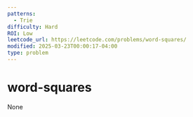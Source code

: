 ```yaml
---
patterns:
  - Trie
difficulty: Hard
ROI: Low
leetcode_url: https://leetcode.com/problems/word-squares/
modified: 2025-03-23T00:00:17-04:00
type: problem
---
```


# word-squares

None
